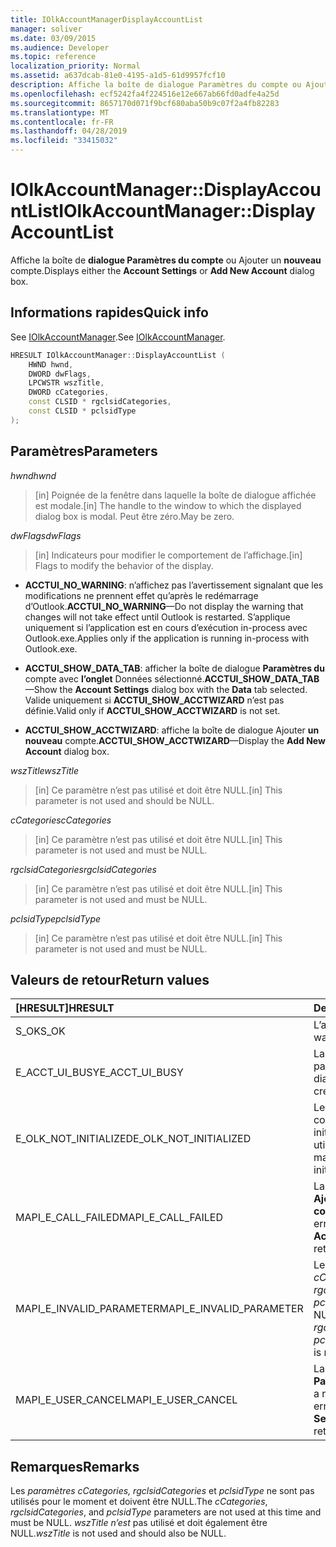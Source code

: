 ```yaml
---
title: IOlkAccountManagerDisplayAccountList
manager: soliver
ms.date: 03/09/2015
ms.audience: Developer
ms.topic: reference
localization_priority: Normal
ms.assetid: a637dcab-81e0-4195-a1d5-61d9957fcf10
description: Affiche la boîte de dialogue Paramètres du compte ou Ajouter un nouveau compte.
ms.openlocfilehash: ecf5242fa4f224516e12e667ab66fd0adfe4a25d
ms.sourcegitcommit: 8657170d071f9bcf680aba50b9c07f2a4fb82283
ms.translationtype: MT
ms.contentlocale: fr-FR
ms.lasthandoff: 04/28/2019
ms.locfileid: "33415032"
---
```

# <a name="iolkaccountmanagerdisplayaccountlist"></a><span data-ttu-id="c8cb3-103">IOlkAccountManager::DisplayAccountList</span><span class="sxs-lookup"><span data-stu-id="c8cb3-103">IOlkAccountManager::DisplayAccountList</span></span>

<span data-ttu-id="c8cb3-104">Affiche la boîte de **dialogue Paramètres du compte** ou Ajouter un **nouveau** compte.</span><span class="sxs-lookup"><span data-stu-id="c8cb3-104">Displays either the **Account Settings** or **Add New Account** dialog box.</span></span> 
  
## <a name="quick-info"></a><span data-ttu-id="c8cb3-105">Informations rapides</span><span class="sxs-lookup"><span data-stu-id="c8cb3-105">Quick info</span></span>

<span data-ttu-id="c8cb3-106">See [IOlkAccountManager](iolkaccountmanager.md).</span><span class="sxs-lookup"><span data-stu-id="c8cb3-106">See [IOlkAccountManager](iolkaccountmanager.md).</span></span>
  
```cpp
HRESULT IOlkAccountManager::DisplayAccountList ( 
    HWND hwnd,
    DWORD dwFlags,
    LPCWSTR wszTitle,
    DWORD cCategories,
    const CLSID * rgclsidCategories,
    const CLSID * pclsidType
);

```

## <a name="parameters"></a><span data-ttu-id="c8cb3-107">Paramètres</span><span class="sxs-lookup"><span data-stu-id="c8cb3-107">Parameters</span></span>

<span data-ttu-id="c8cb3-108">_hwnd_</span><span class="sxs-lookup"><span data-stu-id="c8cb3-108">_hwnd_</span></span>
  
> <span data-ttu-id="c8cb3-109">[in] Poignée de la fenêtre dans laquelle la boîte de dialogue affichée est modale.</span><span class="sxs-lookup"><span data-stu-id="c8cb3-109">[in] The handle to the window to which the displayed dialog box is modal.</span></span> <span data-ttu-id="c8cb3-110">Peut être zéro.</span><span class="sxs-lookup"><span data-stu-id="c8cb3-110">May be zero.</span></span>
    
<span data-ttu-id="c8cb3-111">_dwFlags_</span><span class="sxs-lookup"><span data-stu-id="c8cb3-111">_dwFlags_</span></span>
  
> <span data-ttu-id="c8cb3-112">[in] Indicateurs pour modifier le comportement de l’affichage.</span><span class="sxs-lookup"><span data-stu-id="c8cb3-112">[in] Flags to modify the behavior of the display.</span></span> 
    
   - <span data-ttu-id="c8cb3-113">**ACCTUI_NO_WARNING**: n’affichez pas l’avertissement signalant que les modifications ne prennent effet qu’après le redémarrage d’Outlook.</span><span class="sxs-lookup"><span data-stu-id="c8cb3-113">**ACCTUI_NO_WARNING**—Do not display the warning that changes will not take effect until Outlook is restarted.</span></span> <span data-ttu-id="c8cb3-114">S’applique uniquement si l’application est en cours d’exécution in-process avec Outlook.exe.</span><span class="sxs-lookup"><span data-stu-id="c8cb3-114">Applies only if the application is running in-process with Outlook.exe.</span></span>
    
   - <span data-ttu-id="c8cb3-115">**ACCTUI_SHOW_DATA_TAB**: afficher la boîte de dialogue **Paramètres du** compte avec **l’onglet** Données sélectionné.</span><span class="sxs-lookup"><span data-stu-id="c8cb3-115">**ACCTUI_SHOW_DATA_TAB**—Show the **Account Settings** dialog box with the **Data** tab selected.</span></span> <span data-ttu-id="c8cb3-116">Valide uniquement si **ACCTUI_SHOW_ACCTWIZARD** n’est pas définie.</span><span class="sxs-lookup"><span data-stu-id="c8cb3-116">Valid only if **ACCTUI_SHOW_ACCTWIZARD** is not set.</span></span> 
    
   - <span data-ttu-id="c8cb3-117">**ACCTUI_SHOW_ACCTWIZARD**: affiche la boîte de dialogue Ajouter **un nouveau** compte.</span><span class="sxs-lookup"><span data-stu-id="c8cb3-117">**ACCTUI_SHOW_ACCTWIZARD**—Display the **Add New Account** dialog box.</span></span> 
    
<span data-ttu-id="c8cb3-118">_wszTitle_</span><span class="sxs-lookup"><span data-stu-id="c8cb3-118">_wszTitle_</span></span>
  
> <span data-ttu-id="c8cb3-119">[in] Ce paramètre n’est pas utilisé et doit être NULL.</span><span class="sxs-lookup"><span data-stu-id="c8cb3-119">[in] This parameter is not used and should be NULL.</span></span>
    
<span data-ttu-id="c8cb3-120">_cCategories_</span><span class="sxs-lookup"><span data-stu-id="c8cb3-120">_cCategories_</span></span>
  
> <span data-ttu-id="c8cb3-121">[in] Ce paramètre n’est pas utilisé et doit être NULL.</span><span class="sxs-lookup"><span data-stu-id="c8cb3-121">[in] This parameter is not used and must be NULL.</span></span> 
    
<span data-ttu-id="c8cb3-122">_rgclsidCategories_</span><span class="sxs-lookup"><span data-stu-id="c8cb3-122">_rgclsidCategories_</span></span>
  
> <span data-ttu-id="c8cb3-123">[in] Ce paramètre n’est pas utilisé et doit être NULL.</span><span class="sxs-lookup"><span data-stu-id="c8cb3-123">[in] This parameter is not used and must be NULL.</span></span>
    
<span data-ttu-id="c8cb3-124">_pclsidType_</span><span class="sxs-lookup"><span data-stu-id="c8cb3-124">_pclsidType_</span></span>
  
> <span data-ttu-id="c8cb3-125">[in] Ce paramètre n’est pas utilisé et doit être NULL.</span><span class="sxs-lookup"><span data-stu-id="c8cb3-125">[in] This parameter is not used and must be NULL.</span></span>
    
## <a name="return-values"></a><span data-ttu-id="c8cb3-126">Valeurs de retour</span><span class="sxs-lookup"><span data-stu-id="c8cb3-126">Return values</span></span>

|<span data-ttu-id="c8cb3-127">**[HRESULT]**</span><span class="sxs-lookup"><span data-stu-id="c8cb3-127">**HRESULT**</span></span>|<span data-ttu-id="c8cb3-128">**Description**</span><span class="sxs-lookup"><span data-stu-id="c8cb3-128">**Description**</span></span>|
|:-----|:-----|
|<span data-ttu-id="c8cb3-129">S_OK</span><span class="sxs-lookup"><span data-stu-id="c8cb3-129">S_OK</span></span>  <br/> |<span data-ttu-id="c8cb3-130">L’appel a réussi.</span><span class="sxs-lookup"><span data-stu-id="c8cb3-130">The call was successful.</span></span>  <br/> |
|<span data-ttu-id="c8cb3-131">E_ACCT_UI_BUSY</span><span class="sxs-lookup"><span data-stu-id="c8cb3-131">E_ACCT_UI_BUSY</span></span>  <br/> |<span data-ttu-id="c8cb3-132">La boîte de dialogue n’a pas pu être créée.</span><span class="sxs-lookup"><span data-stu-id="c8cb3-132">The dialog box could not be created.</span></span>  <br/> |
|<span data-ttu-id="c8cb3-133">E_OLK_NOT_INITIALIZED</span><span class="sxs-lookup"><span data-stu-id="c8cb3-133">E_OLK_NOT_INITIALIZED</span></span>  <br/> |<span data-ttu-id="c8cb3-134">Le Gestionnaire de comptes n'a pas été initialisé pour une utilisation.</span><span class="sxs-lookup"><span data-stu-id="c8cb3-134">The account manager has not been initialized for use.</span></span>  <br/> |
|<span data-ttu-id="c8cb3-135">MAPI_E_CALL_FAILED</span><span class="sxs-lookup"><span data-stu-id="c8cb3-135">MAPI_E_CALL_FAILED</span></span>  <br/> |<span data-ttu-id="c8cb3-136">La **boîte de dialogue Ajouter un nouveau compte** a renvoyé une erreur.</span><span class="sxs-lookup"><span data-stu-id="c8cb3-136">The **Add New Account** dialog box returned an error.</span></span>  <br/> |
|<span data-ttu-id="c8cb3-137">MAPI_E_INVALID_PARAMETER</span><span class="sxs-lookup"><span data-stu-id="c8cb3-137">MAPI_E_INVALID_PARAMETER</span></span>  <br/> |<span data-ttu-id="c8cb3-138">Le  _paramètre cCategories_,  _rgclsidCategories_ ou  _pclsidType_ est non NULL.</span><span class="sxs-lookup"><span data-stu-id="c8cb3-138">The  _cCategories_,  _rgclsidCategories_, or  _pclsidType_ parameter is non-NULL.</span></span>  <br/> |
|<span data-ttu-id="c8cb3-139">MAPI_E_USER_CANCEL</span><span class="sxs-lookup"><span data-stu-id="c8cb3-139">MAPI_E_USER_CANCEL</span></span>  <br/> |<span data-ttu-id="c8cb3-140">La **boîte de dialogue Paramètres du compte** a renvoyé une erreur.</span><span class="sxs-lookup"><span data-stu-id="c8cb3-140">The **Account Settings** dialog box returned an error.</span></span>  <br/> |
   
## <a name="remarks"></a><span data-ttu-id="c8cb3-141">Remarques</span><span class="sxs-lookup"><span data-stu-id="c8cb3-141">Remarks</span></span>

<span data-ttu-id="c8cb3-142">Les  _paramètres cCategories,_  _rgclsidCategories_ et  _pclsidType_ ne sont pas utilisés pour le moment et doivent être NULL.</span><span class="sxs-lookup"><span data-stu-id="c8cb3-142">The  _cCategories_,  _rgclsidCategories_, and  _pclsidType_ parameters are not used at this time and must be NULL.</span></span>  <span data-ttu-id="c8cb3-143">_wszTitle n’est_ pas utilisé et doit également être NULL.</span><span class="sxs-lookup"><span data-stu-id="c8cb3-143">_wszTitle_ is not used and should also be NULL.</span></span> 
  

